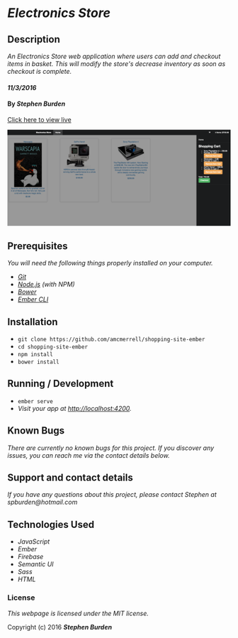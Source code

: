 # _Electronics Store_

## Description
_An Electronics Store web application where users can add and checkout items in basket. This will modify the store's decrease inventory as soon as checkout is complete._

#### _11/3/2016_

#### By _**Stephen Burden**_

[Click here to view live](https://electronics-store.pagefrontapp.com/)

<img src="public/assets/images/screenshot3.png" alt="a screenshot of the site">

## Prerequisites

_You will need the following things properly installed on your computer._

* _[Git](http://git-scm.com/)_
* _[Node.js](http://nodejs.org/) (with NPM)_
* _[Bower](http://bower.io/)_
* _[Ember CLI](http://ember-cli.com/)_

## Installation

* `git clone https://github.com/amcmerrell/shopping-site-ember`
* `cd shopping-site-ember`
* `npm install`
* `bower install`

## Running / Development

* `ember serve`
* _Visit your app at [http://localhost:4200](http://localhost:4200)._

## Known Bugs
_There are currently no known bugs for this project. If you discover any issues, you can reach me via the contact details below._

## Support and contact details
_If you have any questions about this project, please contact Stephen at spburden@hotmail.com_

## Technologies Used
* _JavaScript_
* _Ember_
* _Firebase_
* _Semantic UI_
* _Sass_
* _HTML_

### License

*This webpage is licensed under the MIT license.*

Copyright (c) 2016 **_Stephen Burden_**
